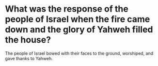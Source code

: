 # What was the response of the people of Israel when the fire came down and the glory of Yahweh filled the house?

The people of Israel bowed with their faces to the ground, worshiped, and gave thanks to Yahweh. 